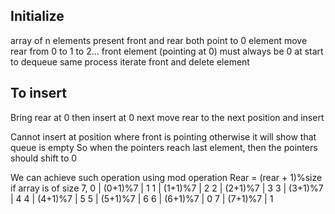 ## Initialize
array of n elements present
front and rear both point to 0 element
move rear from 0 to 1 to 2...
front element (pointing at 0) must always be 0 at start
to dequeue same process iterate front and delete element

## To insert
Bring rear at 0 then insert at 0
next move rear to the next position and insert

Cannot insert at position where front is pointing otherwise it will show that queue is empty
So when the pointers reach last element, then the pointers should shift to 0

We can achieve such operation using mod operation
Rear = (rear + 1)%size
if array is of size 7, 
0  |  (0+1)%7 | 1
1  |  (1+1)%7 | 2
2  |  (2+1)%7 | 3
3  |  (3+1)%7 | 4
4  |  (4+1)%7 | 5
5  |  (5+1)%7 | 6
6  |  (6+1)%7 | 0
7  |  (7+1)%7 | 1


